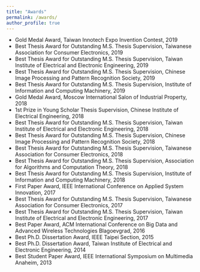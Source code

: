 ```yaml
---
title: "Awards"
permalink: /awards/
author_profile: true
---
```


* Gold Medal Award, Taiwan Innotech Expo Invention Contest, 2019
* Best Thesis Award for Outstanding M.S. Thesis Supervision, Taiwanese Association for Consumer Electronics, 2019
* Best Thesis Award for Outstanding M.S. Thesis Supervision, Taiwan Institute of Electrical and Electronic Engineering, 2019
* Best Thesis Award for Outstanding M.S. Thesis Supervision, Chinese Image Processing and Pattern Recognition Society, 2019
* Best Thesis Award for Outstanding M.S. Thesis Supervision, Institute of Information and Computing Machinery, 2019
* Gold Medal Award, Moscow International Salon of Industrial Property, 2018
* 1st Prize in Young Scholar Thesis Supervision, Chinese Institute of Electrical Engineering, 2018
* Best Thesis Award for Outstanding M.S. Thesis Supervision, Taiwan Institute of Electrical and Electronic Engineering, 2018
* Best Thesis Award for Outstanding M.S. Thesis Supervision, Chinese Image Processing and Pattern Recognition Society, 2018
* Best Thesis Award for Outstanding M.S. Thesis Supervision, Taiwanese Association for Consumer Electronics, 2018
* Best Thesis Award for Outstanding M.S. Thesis Supervision, Association for Algorithms and Computation Theory, 2018
* Best Thesis Award for Outstanding M.S. Thesis Supervision, Institute of Information and Computing Machinery, 2018
* First Paper Award, IEEE International Conference on Applied System Innovation, 2017
* Best Thesis Award for Outstanding M.S. Thesis Supervision, Taiwanese Association for Consumer Electronics, 2017
* Best Thesis Award for Outstanding M.S. Thesis Supervision, Taiwan Institute of Electrical and Electronic Engineering, 2017
* Best Paper Award, ACM International Conference on Big Data and Advanced Wireless Technologies Blagoevgrad, 2016
* Best Ph.D. Dissertation Award, IEEE Taipei Section, 2015
* Best Ph.D. Dissertation Award, Taiwan Institute of Electrical and Electronic Engineering, 2014
* Best Student Paper Award, IEEE International Symposium on Multimedia Anaheim, 2013


